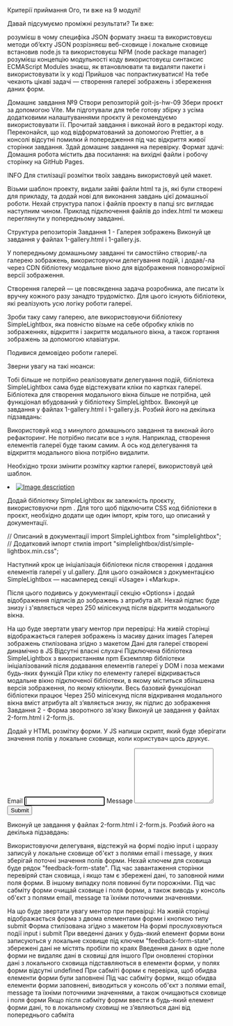 Критерії приймання Ого, ти вже на 9 модулі!

Давай підсумуємо проміжні результати? Ти вже:

розумієш в чому специфіка JSON формату знаєш та використовуєш методи об’єкту
JSON розрізняєш веб-сховище і локальне сховище встановив node.js та
використовуєш NPM (node package manager) розумієш концепцію модульності коду
використовуєш синтаксис ECMAScript Modules знаєш, як втановлювати та видаляти
пакети і використовувати їх у коді Прийшов час попрактикуватися! На тебе чекають
цікаві задачі — створення галереї зображень і збереження даних форм.

Домашнє завдання №9 Створи репозиторій goit-js-hw-09 Збери проєкт за допомогою
Vite. Ми підготували для тебе готову збірку з усіма додатковими налаштуваннями
проєкту й рекомендуємо використовувати її. Прочитай завдання і виконай його в
редакторі коду. Переконайся, що код відформатований за допомогою Prettier, а в
консолі відсутні помилки й попередження під час відкриття живої сторінки
завдання. Здай домашнє завдання на перевірку. Формат здачі: Домашня робота
містить два посилання: на вихідні файли і робочу сторінку на GitHub Pages.

INFO Для стилізації розмітки твоїх завдань використовуй цей макет.

Візьми шаблон проекту, видали зайві файли html та js, які були створені для
прикладу, та додай нові для виконання завдань цієї домашньої роботи. Нехай
структура папок і файлів проекту в папці src виглядає наступним чином. Приклад
підключення файлів до index.html ти можеш переглянути у попередньому завданні.

Структура репозиторія Завдання 1 - Галерея зображень Виконуй це завдання у
файлах 1-gallery.html і 1-gallery.js.

У попередньому домашньому завданні ти самостійно створив/-ла галерею зображень,
використовуючи делегування подій, і додав/-ла через CDN бібліотеку модальне
вікно для відображення повнорозмірної версії зображення.

Створення галерей — це повсякденна задача розробника, але писати їх вручну
кожного разу занадто трудомістко. Для цього існують бібліотеки, які реалізують
усю логіку роботи галереї.

Зроби таку саму галерею, але використовуючи бібліотеку SimpleLightbox, яка
повністю візьме на себе обробку кліків по зображеннях, відкриття і закриття
модального вікна, а також гортання зображень за допомогою клавіатури.

Подивися демовідео роботи галереї.

Зверни увагу на такі нюанси:

Тобі більше не потрібно реалізовувати делегування подій, бібліотека
SimpleLightbox сама буде відстежувати кліки по картках галереї. Бібліотека для
створення модального вікна більше не потрібна, цей функціонал вбудований у
бібліотеку SimpleLightbox. Виконуй це завдання у файлах 1-gallery.html і
1-gallery.js. Розбий його на декілька підзавдань:

Використовуй код з минулого домашнього завдання та виконай його рефакторинг. Не
потрібно писати все з нуля. Наприклад, створення елементів галереї буде таким
самим. А ось код делегування та відкриття модального вікна потрібно видалити.

Необхідно трохи змінити розмітку картки галереї, використовуй цей шаблон.

<li class="gallery-item">
  <a class="gallery-link" href="large-image.jpg">
    <img class="gallery-image" src="small-image.jpg" alt="Image description" />
  </a>
</li>

Додай бібліотеку SimpleLightbox як залежність проєкту, використовуючи npm . Для
того щоб підключити CSS код бібліотеки в проєкт, необхідно додати ще один
імпорт, крім того, що описаний у документації.

// Описаний в документації import SimpleLightbox from "simplelightbox"; //
Додатковий імпорт стилів import "simplelightbox/dist/simple-lightbox.min.css";

Наступний крок це ініціалізація бібліотеки після створення і додання елементів
галереї у ul.gallery. Для цього ознайомся з документацією SimpleLightbox —
насамперед секції «Usage» і «Markup».

Після цього подивись у документації секцію «Options» і додай відображення
підписів до зображень з атрибута alt. Нехай підпис буде знизу і з'являється
через 250 мілісекунд після відкриття модального вікна.

На що буде звертати увагу ментор при перевірці: На живій сторінці відображається
галерея зображень із масиву даних images Галерея зображень стилізована згідно з
макетом Дані для галереї створені динамічно в JS Відсутні власні слухачі
Підключена бібліотека SimpleLightbox з використанням npm Екземпляр бібліотеки
ініціалізований після додавання елементів галереї у DOM і поза межами будь-яких
функцій При кліку по елементу галереї відкривається модальне вікно підключеної
бібліотеки, в якому міститься збільшена версія зображення, по якому клікнули.
Весь базовий функціонал бібліотеки працює Через 250 мілісекунд після відкривання
модального вікна вміст атрибута alt з’являється знизу, як підпис до зображення
Завдання 2 - Форма зворотного зв'язку Виконуй це завдання у файлах 2-form.html і
2-form.js.

Додай у HTML розмітку форми. У JS напиши скрипт, який буде зберігати значення
полів у локальне сховище, коли користувач щось друкує.

<form class="feedback-form" autocomplete="off">
  <label>
    Email
    <input type="email" name="email" autofocus />
  </label>
  <label>
    Message
    <textarea name="message" rows="8"></textarea>
  </label>
  <button type="submit">Submit</button>
</form>

Виконуй це завдання у файлах 2-form.html і 2-form.js. Розбий його на декілька
підзавдань:

Використовуючи делегуваня, відстежуй на формі подію input і щоразу записуй у
локальне сховище об'єкт з полями email і message, у яких зберігай поточні
значення полів форми. Нехай ключем для сховища буде рядок "feedback-form-state".
Під час завантаження сторінки перевіряй стан сховища, і якщо там є збережені
дані, то заповнюй ними поля форми. В іншому випадку поля повинні бути порожніми.
Під час сабміту форми очищай сховище і поля форми, а також виводь у консоль
об'єкт з полями email, message та їхніми поточними значеннями.

На що буде звертати увагу ментор при перевірці: На живій сторінці відображається
форма з двома елементами форми і кнопкою типу submit Форма стилізована згідно з
макетом На формі прослуховуються події input і submit При введенні даних у
будь-який елемент форми вони записуються у локальне сховище під ключем
"feedback-form-state", збережені дані не містять пробіли по краях Введення даних
в одне поле форми не видаляє дані в сховищі для іншого При оновленні сторінки
дані з локального сховища підставляються в елементи форми, у полях форми
відсутні undefined При сабміті форми є перевірка, щоб обидва елементи форми були
заповнені Під час сабміту форми, якщо обидва елементи форми заповнені,
виводиться у консоль об'єкт з полями email, message та їхніми поточними
значеннями, а також очищаються сховище і поля форми Якщо після сабміту форми
ввести в будь-який елемент форми дані, то в локальному сховищі не з’являються
дані від попереднього сабміта
